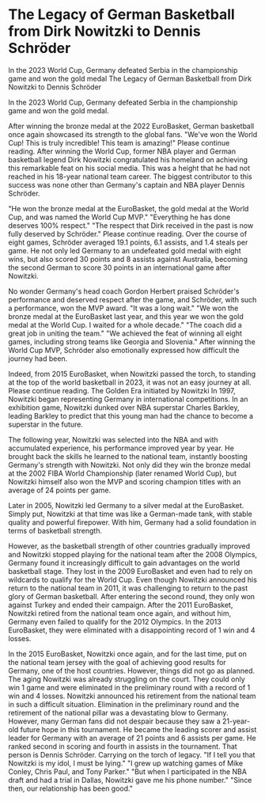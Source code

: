 # The Legacy of German Basketball from Dirk Nowitzki to Dennis Schröder

In the 2023 World Cup, Germany defeated Serbia in the championship game and won the gold medal 
 The Legacy of German Basketball from Dirk Nowitzki to Dennis Schröder

In the 2023 World Cup, Germany defeated Serbia in the championship game and won the gold medal.

After winning the bronze medal at the 2022 EuroBasket, German basketball once again showcased its strength to the global fans. "We've won the World Cup! This is truly incredible! This team is amazing!" Please continue reading. After winning the World Cup, former NBA player and German basketball legend Dirk Nowitzki congratulated his homeland on achieving this remarkable feat on his social media. This was a height that he had not reached in his 18-year national team career. The biggest contributor to this success was none other than Germany's captain and NBA player Dennis Schröder.

"He won the bronze medal at the EuroBasket, the gold medal at the World Cup, and was named the World Cup MVP." "Everything he has done deserves 100% respect." "The respect that Dirk received in the past is now fully deserved by Schröder." Please continue reading. Over the course of eight games, Schröder averaged 19.1 points, 6.1 assists, and 1.4 steals per game. He not only led Germany to an undefeated gold medal with eight wins, but also scored 30 points and 8 assists against Australia, becoming the second German to score 30 points in an international game after Nowitzki.

No wonder Germany's head coach Gordon Herbert praised Schröder's performance and deserved respect after the game, and Schröder, with such a performance, won the MVP award. "It was a long wait." "We won the bronze medal at the EuroBasket last year, and this year we won the gold medal at the World Cup. I waited for a whole decade." "The coach did a great job in uniting the team." "We achieved the feat of winning all eight games, including strong teams like Georgia and Slovenia." After winning the World Cup MVP, Schröder also emotionally expressed how difficult the journey had been.

Indeed, from 2015 EuroBasket, when Nowitzki passed the torch, to standing at the top of the world basketball in 2023, it was not an easy journey at all. Please continue reading. The Golden Era initiated by Nowitzki In 1997, Nowitzki began representing Germany in international competitions. In an exhibition game, Nowitzki dunked over NBA superstar Charles Barkley, leading Barkley to predict that this young man had the chance to become a superstar in the future.

The following year, Nowitzki was selected into the NBA and with accumulated experience, his performance improved year by year. He brought back the skills he learned to the national team, instantly boosting Germany's strength with Nowitzki. Not only did they win the bronze medal at the 2002 FIBA World Championship (later renamed World Cup), but Nowitzki himself also won the MVP and scoring champion titles with an average of 24 points per game.

Later in 2005, Nowitzki led Germany to a silver medal at the EuroBasket. Simply put, Nowitzki at that time was like a German-made tank, with stable quality and powerful firepower. With him, Germany had a solid foundation in terms of basketball strength.

However, as the basketball strength of other countries gradually improved and Nowitzki stopped playing for the national team after the 2008 Olympics, Germany found it increasingly difficult to gain advantages on the world basketball stage. They lost in the 2009 EuroBasket and even had to rely on wildcards to qualify for the World Cup. Even though Nowitzki announced his return to the national team in 2011, it was challenging to return to the past glory of German basketball. After entering the second round, they only won against Turkey and ended their campaign. After the 2011 EuroBasket, Nowitzki retired from the national team once again, and without him, Germany even failed to qualify for the 2012 Olympics. In the 2013 EuroBasket, they were eliminated with a disappointing record of 1 win and 4 losses.

In the 2015 EuroBasket, Nowitzki once again, and for the last time, put on the national team jersey with the goal of achieving good results for Germany, one of the host countries. However, things did not go as planned. The aging Nowitzki was already struggling on the court. They could only win 1 game and were eliminated in the preliminary round with a record of 1 win and 4 losses. Nowitzki announced his retirement from the national team in such a difficult situation. Elimination in the preliminary round and the retirement of the national pillar was a devastating blow to Germany. However, many German fans did not despair because they saw a 21-year-old future hope in this tournament. He became the leading scorer and assist leader for Germany with an average of 21 points and 6 assists per game. He ranked second in scoring and fourth in assists in the tournament. That person is Dennis Schröder. Carrying on the torch of legacy. "If I tell you that Nowitzki is my idol, I must be lying." "I grew up watching games of Mike Conley, Chris Paul, and Tony Parker." "But when I participated in the NBA draft and had a trial in Dallas, Nowitzki gave me his phone number." "Since then, our relationship has been good."